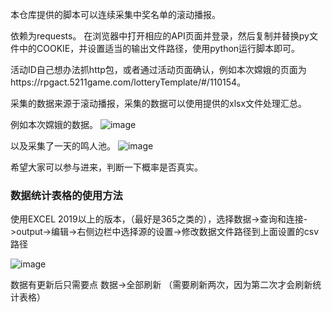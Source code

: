 本仓库提供的脚本可以连续采集中奖名单的滚动播报。

依赖为requests。
在浏览器中打开相应的API页面并登录，然后复制并替换py文件中的COOKIE，并设置适当的输出文件路径，使用python运行脚本即可。

活动ID自己想办法抓http包，或者通过活动页面确认，例如本次嫦娥的页面为https://rpgact.5211game.com/lotteryTemplate/#/110154。

采集的数据来源于滚动播报，采集的数据可以使用提供的xlsx文件处理汇总。

例如本次嫦娥的数据。
![image](https://github.com/user-attachments/assets/0ab723d2-416f-457f-9bd2-54504cfbe4e6)

以及采集了一天的鸣人池。
![image](https://github.com/user-attachments/assets/0475b1f8-04ca-4c45-8e50-d772e65d0774)

希望大家可以参与进来，判断一下概率是否真实。

### 数据统计表格的使用方法
使用EXCEL 2019以上的版本，（最好是365之类的），选择数据->查询和连接->output->编辑->右侧边栏中选择源的设置->修改数据文件路径到上面设置的csv路径

![image](https://github.com/user-attachments/assets/2d9e67dd-8dd5-4476-9038-cdd9bebd7645)

数据有更新后只需要点 数据->全部刷新 （需要刷新两次，因为第二次才会刷新统计表格）
